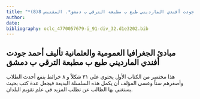 ```yaml
---
title: "*مخطوطات ومطبوعات : مبادئ الجغرافيا العمومية والعثمانية تأليف أحمد جودت أفندي المارديني طبع ب مطبعة الترقي ب دمشق*. المقتبس 8(8)"
author: 
date: 
bibliography: oclc_4770057679-i_91-div_32.d1e3202.bib
---
```




##  مبادئ الجغرافيا العمومية والعثمانية   تأليف  أحمد جودت أفندي المارديني   طبع ب  مطبعة الترقي  ب  دمشق 


 هذا مختصر من الكتاب الأول يحتوي على  ٣١  شكلاً و  ٨  خرائط بنفع أحدث الطلاب وأصغرهم سناً وعسى المؤلف أن يكمل هذه السلسلة البديعة فيجعل عدة كتب بحيث يستغني بها الطالب عن تطلب المزيد في علم تقويم البلدان. 
